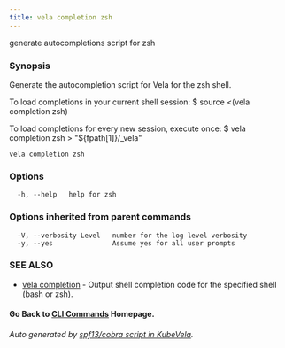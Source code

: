 ```yaml
---
title: vela completion zsh
---
```


generate autocompletions script for zsh

### Synopsis

Generate the autocompletion script for Vela for the zsh shell.

To load completions in your current shell session:
$ source \<(vela completion zsh)

To load completions for every new session, execute once:
$ vela completion zsh > "$\{fpath[1]\}/_vela"


```
vela completion zsh
```

### Options

```
  -h, --help   help for zsh
```

### Options inherited from parent commands

```
  -V, --verbosity Level   number for the log level verbosity
  -y, --yes               Assume yes for all user prompts
```

### SEE ALSO

* [vela completion](vela_completion.md)	 - Output shell completion code for the specified shell (bash or zsh).

#### Go Back to [CLI Commands](vela.md) Homepage.


###### Auto generated by [spf13/cobra script in KubeVela](https://github.com/kubevela/kubevela/tree/master/hack/docgen).
